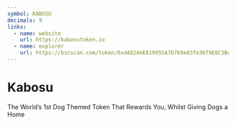 ```yaml
---
symbol: KABOSU
decimals: 9
links:
  - name: website
    url: https://kabosutoken.io
  - name: explorer
    url: https://bscscan.com/token/0x4A824eE819955A7D769e03fe36f9E0C3Bd3Aa60b
---
```


# Kabosu

The World’s 1st Dog Themed Token That Rewards You, Whilst Giving Dogs a Home
